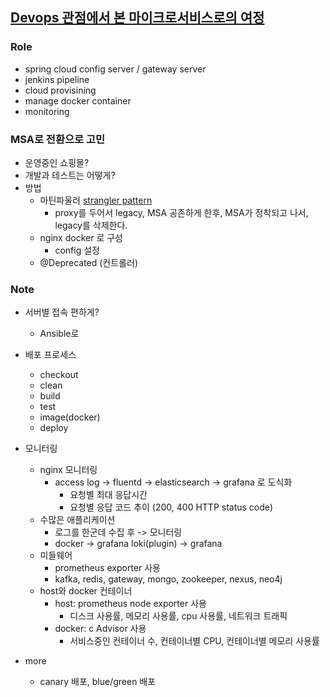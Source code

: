 ## [Devops 관점에서 본 마이크로서비스로의 여정](https://www.youtube.com/watch?v=xtiC8-SYmBg&list=PL42XJKPNDepZbqM9N11RxL5UY_5PbA_Wo&index=23&ab_channel=TOAST)

### Role

- spring cloud config server / gateway server 
- jenkins pipeline 
- cloud provisining
- manage docker container 
- monitoring

### MSA로 전환으로 고민

- 운영중인 쇼핑몰? 
- 개발과 테스트는 어떻게? 
- 방법
  - 마틴파울러 [strangler pattern]() 
    - proxy를 두어서 legacy, MSA 공존하게 한후, MSA가 정착되고 나서, legacy를 삭제한다. 
  - nginx docker 로 구성 
    - config 설정 
  - @Deprecated (컨트롤러)

### Note 

- 서버별 접속 편하게? 
  - Ansible로
- 배포 프로세스 
  - checkout
  - clean 
  - build
  - test
  - image(docker)
  - deploy
- 모니터링 
  - nginx 모니터링 
    - access log -> fluentd -> elasticsearch -> grafana 로 도식화 
      - 요청별 최대 응답시간 
      - 요청별 응답 코드 추이 (200, 400 HTTP status code)
  - 수많은 애플리케이션
    - 로그를 한군데 수집 후 -> 모니터링
    - docker -> grafana loki(plugin) -> grafana
  - 미들웨어
    - prometheus exporter 사용 
    - kafka, redis, gateway, mongo, zookeeper, nexus, neo4j
  - host와 docker 컨테이너 
    - host: prometheus node exporter 사용
      - 디스크 사용률, 메모리 사용률, cpu 사용률, 네트워크 트래픽
    - docker: c Advisor 사용
      - 서비스중인 컨테이너 수, 컨테이너별 CPU, 컨테이너별 메모리 사용률

- more 
  - canary 배포, blue/green 배포 

